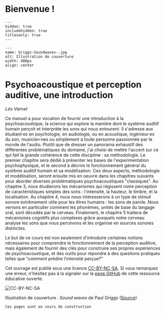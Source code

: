 
# Bienvenue !

```{toctree}
---
hidden: true
includehidden: true
titlesonly: true
---
```

```{figure} Griggs-Soundwaves-.jpg
---
name: Griggs-Soundwaves-.jpg
alt: Illustration de couverture
width: 400px
align: center
```

# Psychoacoustique et perception auditive, une introduction

*Léo Varnet*

Ce manuel a pour vocation de fournir une introduction à la psychoacoustique, la science qui explore la manière dont le système auditif humain perçoit et interprète les sons qui nous entourent. Il s'adresse aux étudiant·es en psychologie, en audiologie, ou en acoustique, ingénieur·es du son, musicien·nes ou simplement à toute personne passionnée par le monde de l'audio. Plutôt que de dresser un panorama exhaustif des différentes problématiques du domaine, j'ai choisi de mettre l'accent sur ce qui fait la grande cohérence de cette discipline : sa méthodologie. Le premier chapitre sera dédié à présenter les bases de l'experimentation psychophysique, et le second à décrire le fonctionnement général du système auditif humain et sa modélisation. Ces deux aspects, méthodologie et modélisation, seront ensuite mis en oeuvre dans les chapitres suivants pour aborder diverses problématiques psychoacoustiques "classiques". Au chapitre 3, nous étudierons les mécanismes qui régissent notre perception de caractéristiques simples des sons : l'intensité, la hauteur, le timbre, et la localisation. Au chapitre 4, nous nous intéresserons à un type de stimuli sonore extrêmement utile pour les êtres humains : les sons de parole. Nous verrons en particulier comment les phonèmes, unités de base du langage oral, sont décodés par le cerveau. Finalement, le chapitre 5 traitera de mécanismes cognitifs plus complexes grâce auxquels notre cerveau analyse les sons que nous percevons et les organise en sources sonores distinctes.

Le but de ce cours est non seulement d'introduire certaines notions nécessaires pour comprendre le fonctionnement de la perception auditive, mais également de fournir des clés pour construire ses propres expériences de psychoacoustique, et des outils pour répondre à des questions pratiques telles que "comment prédire l’intensité perçue?"

Cet ouvrage est publié sous une licence [CC-BY-NC-SA](https://creativecommons.org/licenses/by-nc-sa/4.0/). Si vous remarquez une erreur, n'hésitez pas à la signaler sur la [page GitHub](https://github.com/LeoVarnet/psychoac-manuel-fr) de cette ressource éducative ouverte.

![CC-BY-NC-SA](../static/Cc-by-nc-sa_icon.svg.png)

Illustration de couverture : *Sound waves* de Paul Griggs ([Source](https://www.jstor.org/stable/community.24715088))

```{warning}
Ces pages sont en cours de construction
